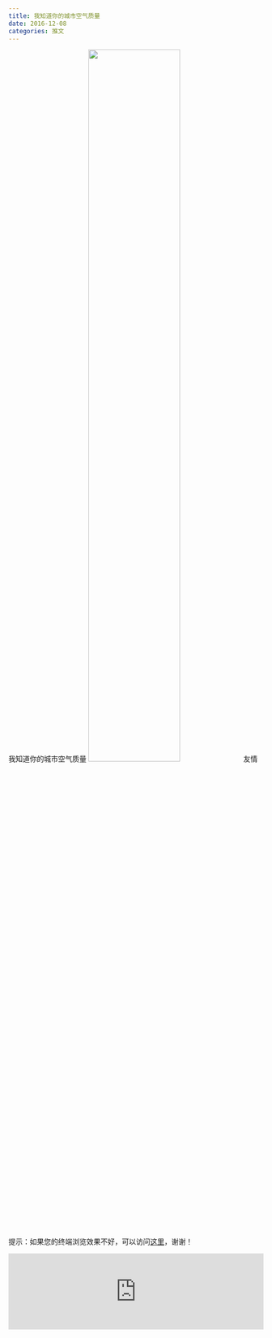 ```yaml
---
title: 我知道你的城市空气质量
date: 2016-12-08
categories: 推文
---
```

我知道你的城市空气质量
<img src="http://mmbiz.qpic.cn/mmbiz_jpg/ACviaWTBFxhYTrSbf6dEooxmLrIpy9PH5HbtU8uxNKCIx6AdUAUwlC6DWFSMLMvf1ia0y47ovp9vC88WHIUqPOzw/0?wx_fmt=jpeg" style="width: 60%; height: auto;"/><!--more-->
友情提示：如果您的终端浏览效果不好，可以访问[这里](https://stata-club.github.io/stata_article/2016-12-08.html)，谢谢！
<iframe src="https://stata-club.github.io/stata_article/2016-12-08.html" id="iframepage" frameborder="0" scrolling="no" marginheight="0" marginwidth="0" width="100%" onLoad="iFrameHeight()"></iframe>
<script type="text/javascript" language="javascript">
function iFrameHeight() {
var ifm= document.getElementById("iframepage");
var subWeb = document.frames ? document.frames["iframepage"].document : ifm.contentDocument;   
if(ifm != null && subWeb != null) {
 ifm.height = subWeb.body.scrollHeight;
} 
} 
</script> 
